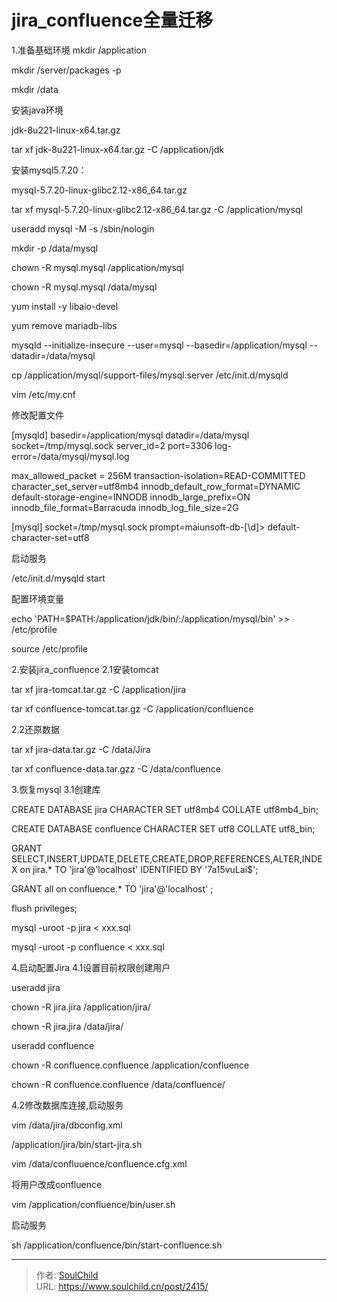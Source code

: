 # jira_confluence全量迁移

<!--more-->
1.准备基础环境
mkdir /application

mkdir /server/packages -p

mkdir /data



安装java环境

jdk-8u221-linux-x64.tar.gz

tar xf jdk-8u221-linux-x64.tar.gz -C /application/jdk



安装mysql5.7.20：

mysql-5.7.20-linux-glibc2.12-x86_64.tar.gz

tar xf mysql-5.7.20-linux-glibc2.12-x86_64.tar.gz -C /application/mysql

useradd mysql -M -s /sbin/nologin

mkdir -p /data/mysql

chown -R mysql.mysql /application/mysql

chown -R mysql.mysql /data/mysql

yum install -y libaio-devel

yum remove mariadb-libs

mysqld --initialize-insecure --user=mysql --basedir=/application/mysql --datadir=/data/mysql

cp /application/mysql/support-files/mysql.server /etc/init.d/mysqld



vim /etc/my.cnf

修改配置文件

[mysqld]
basedir=/application/mysql
datadir=/data/mysql
socket=/tmp/mysql.sock
server_id=2
port=3306
log-error=/data/mysql/mysql.log

max_allowed_packet = 256M
transaction-isolation=READ-COMMITTED
character_set_server=utf8mb4
innodb_default_row_format=DYNAMIC
default-storage-engine=INNODB
innodb_large_prefix=ON
innodb_file_format=Barracuda
innodb_log_file_size=2G


[mysql]
socket=/tmp/mysql.sock
prompt=maiunsoft-db-[\\d]>
default-character-set=utf8



启动服务

/etc/init.d/mysqld start





配置环境变量

echo 'PATH=$PATH:/application/jdk/bin/:/application/mysql/bin' >> /etc/profile

source /etc/profile



2.安装jira_confluence
2.1安装tomcat

tar xf jira-tomcat.tar.gz -C /application/jira

tar xf confluence-tomcat.tar.gz -C /application/confluence



2.2还原数据

tar xf jira-data.tar.gz -C /data/Jira

tar xf confluence-data.tar.gzz -C /data/confluence





3.恢复mysql
3.1创建库

CREATE DATABASE jira CHARACTER SET utf8mb4 COLLATE utf8mb4_bin;

CREATE DATABASE confluence CHARACTER SET utf8 COLLATE utf8_bin;

GRANT SELECT,INSERT,UPDATE,DELETE,CREATE,DROP,REFERENCES,ALTER,INDEX on jira.* TO 'jira'@'localhost' IDENTIFIED BY '7a15vuLai$';

GRANT all on confluence.* TO 'jira'@'localhost' ;

flush privileges;



mysql -uroot -p jira < xxx.sql

mysql -uroot -p confluence < xxx.sql



4.启动配置Jira
4.1设置目前权限创建用户

useradd jira

chown -R jira.jira /application/jira/

chown -R jira.jira /data/jira/



useradd confluence

chown -R confluence.confluence /application/confluence

chown -R confluence.confluence /data/confluence/





4.2修改数据库连接,启动服务

vim /data/jira/dbconfig.xml

/application/jira/bin/start-jira.sh



vim /data/confluuence/confluence.cfg.xml

将用户改成confluence

vim /application/confluence/bin/user.sh

启动服务

sh /application/confluence/bin/start-confluence.sh






---

> 作者: [SoulChild](https://www.soulchild.cn)  
> URL: https://www.soulchild.cn/post/2415/  

